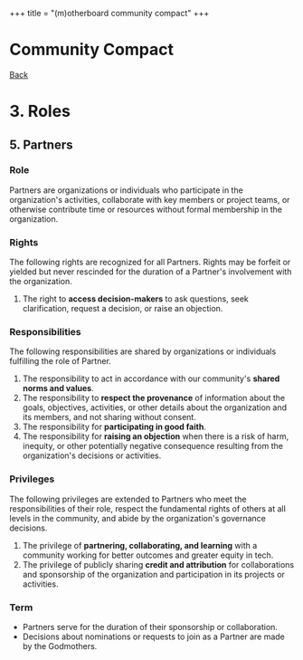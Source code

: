 +++
title = "(m)otherboard community compact"
+++

# Community Compact

[Back](/governance/roles)

# 3\. Roles

## 5\. Partners

### Role

Partners are organizations or individuals who participate in the organization's activities, collaborate with key members or project teams, or otherwise contribute time or resources without formal membership in the organization.

### Rights

The following rights are recognized for all Partners. Rights may be forfeit or yielded but never rescinded for the duration of a Partner's involvement with the organization.

1. The right to **access decision-makers** to ask questions, seek clarification, request a decision, or raise an objection.

### Responsibilities

The following responsibilities are shared by organizations or individuals fulfilling the role of Partner.

1. The responsibility to act in accordance with our community's **shared norms and values**.
2. The responsibility to **respect the provenance** of information about the goals, objectives, activities, or other details about the organization and its members, and not sharing without consent.
3. The responsibility for **participating in good faith**.
4. The responsibility for **raising an objection** when there is a risk of harm, inequity, or other potentially negative consequence resulting from the organization's decisions or activities.

### Privileges

The following privileges are extended to Partners who meet the responsibilities of their role, respect the fundamental rights of others at all levels in the community, and abide by the organization's governance decisions.

1. The privilege of **partnering, collaborating, and learning** with a community working for better outcomes and greater equity in tech.
2. The privilege of publicly sharing **credit and attribution** for collaborations and sponsorship of the organization and participation in its projects or activities.

### Term

* Partners serve for the duration of their sponsorship or collaboration.
* Decisions about nominations or requests to join as a Partner are made by the Godmothers.
